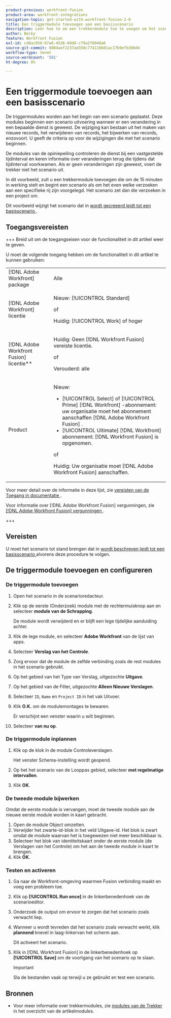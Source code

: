 ```yaml
---
product-previous: workfront-fusion
product-area: workfront-integrations
navigation-topic: get-started-with-workfront-fusion-2-0
title: Een triggermodule toevoegen aan een basisscenario
description: Leer hoe te om een trekkermodule toe te voegen om het scenario toe te staan om periodiek naar nieuwe verzoeken te zoeken en hen in projecten om te zetten.
author: Becky
feature: Workfront Fusion
exl-id: cd8ac958-b7a6-4536-89d8-c79a2f8940a6
source-git-commit: 8884aef2237ad358c774110b81ac17b9efb386d4
workflow-type: tm+mt
source-wordcount: '581'
ht-degree: 0%

---
```


# Een triggermodule toevoegen aan een basisscenario

De triggermodules worden aan het begin van een scenario geplaatst. Deze modules beginnen een scenario uitvoering wanneer er een verandering in een bepaalde dienst is geweest. De wijziging kan bestaan uit het maken van nieuwe records, het verwijderen van records, het bijwerken van records, enzovoort. U geeft de criteria op voor de wijzigingen die met het scenario beginnen.

De modules van de opiniepeiling controleren de dienst bij een vastgestelde tijdinterval en keren informatie over veranderingen terug die tijdens dat tijdinterval voorkwamen. Als er geen veranderingen zijn geweest, voert de trekker niet het scenario uit.

In dit voorbeeld, zult u een trekkermodule toevoegen die om de 15 minuten in werking stelt en begint een scenario als om het even welke verzoeken aan een specifieke rij zijn voorgelegd. Het scenario zet dan die verzoeken in een project om.

Dit voorbeeld wijzigt het scenario dat in [ wordt gecreeerd leidt tot een basisscenario ](/help/workfront-fusion/build-practice-scenarios/create-basic-scenario.md).

## Toegangsvereisten

+++ Breid uit om de toegangseisen voor de functionaliteit in dit artikel weer te geven.

U moet de volgende toegang hebben om de functionaliteit in dit artikel te kunnen gebruiken:

<table style="table-layout:auto">
 <col> 
 <col> 
 <tbody> 
  <tr> 
   <td role="rowheader">[!DNL Adobe Workfront] package</td> 
   <td> <p>Alle</p> </td> 
  </tr> 
  <tr data-mc-conditions=""> 
   <td role="rowheader">[!DNL Adobe Workfront] licentie</td> 
   <td> <p>Nieuw: [!UICONTROL Standard]</p><p>of</p><p>Huidig: [!UICONTROL Work] of hoger</p> </td> 
  </tr> 
  <tr> 
   <td role="rowheader">[!DNL Adobe Workfront Fusion] licentie**</td> 
   <td>
   <p>Huidig: Geen [!DNL Workfront Fusion] vereiste licentie.</p>
   <p>of</p>
   <p>Verouderd: alle </p>
   </td> 
  </tr> 
  <tr> 
   <td role="rowheader">Product</td> 
   <td>
   <p>Nieuw:</p> <ul><li>[!UICONTROL Select] of [!UICONTROL Prime] [!DNL Workfront] -abonnement: uw organisatie moet het abonnement aanschaffen [!DNL Adobe Workfront Fusion] .</li><li>[!UICONTROL Ultimate] [!DNL Workfront] abonnement: [!DNL Workfront Fusion] is opgenomen.</li></ul>
   <p>of</p>
   <p>Huidig: Uw organisatie moet [!DNL Adobe Workfront Fusion] aanschaffen.</p>
   </td> 
  </tr>
 </tbody> 
</table>

Voor meer detail over de informatie in deze lijst, zie [ vereisten van de Toegang in documentatie ](/help/workfront-fusion/references/licenses-and-roles/access-level-requirements-in-documentation.md).

Voor informatie over [!DNL Adobe Workfront Fusion] vergunningen, zie [[!DNL Adobe Workfront Fusion]  vergunningen ](/help/workfront-fusion/set-up-and-manage-workfront-fusion/licensing-operations-overview/license-automation-vs-integration.md).

+++

## Vereisten

U moet het scenario tot stand brengen dat in [ wordt beschreven leidt tot een basisscenario ](/help/workfront-fusion/build-practice-scenarios/create-basic-scenario.md) alvorens deze procedure te volgen.

## De triggermodule toevoegen en configureren

### De triggermodule toevoegen

1. Open het scenario in de scenarioredacteur.
1. Klik op de eerste (Onderzoek) module met de rechtermuisknop aan en selecteer **module van de Schrapping**.

   De module wordt verwijderd en er blijft een lege tijdelijke aanduiding achter.

1. Klik de lege module, en selecteer **Adobe Workfront** van de lijst van apps.
1. Selecteer **Verslag van het Controle**.
1. Zorg ervoor dat de module de zelfde verbinding zoals de rest modules in het scenario gebruikt.
1. Op het gebied van het Type van Verslag, uitgezochte **Uitgave**.
1. Op het gebied van de Filter, uitgezochte **Alleen Nieuwe Verslagen**.
1. Selecteer `ID`, `Name` en `Project ID` in het vak Uitvoer.
1. Klik **O.K.** om de modulemontages te bewaren.

   Er verschijnt een venster waarin u wilt beginnen.

1. Selecteer **van nu op**.

### De triggermodule inplannen

1. Klik op de klok in de module Controleverslagen.

   Het venster Schema-instelling wordt geopend.

1. Op het het scenario van de Looppas gebied, selecteer **met regelmatige intervallen**.

1. Klik **OK**.

### De tweede module bijwerken

Omdat de eerste module is vervangen, moet de tweede module aan de nieuwe eerste module worden in kaart gebracht.

1. Open de module Object omzetten.
1. Verwijder het zwarte-id-blok in het veld Uitgave-id. Het blok is zwart omdat de module waarvan het is toegewezen niet meer beschikbaar is.
1. Selecteer het blok van identiteitskaart onder de eerste module (de Verslagen van het Controle) om het aan de tweede module in kaart te brengen.
1. Klik **OK**.

### Testen en activeren

1. Ga naar de Workfront-omgeving waarmee Fusion verbinding maakt en voeg een probleem toe.
1. Klik op **[!UICONTROL Run once]** in de linkerbenedenhoek van de scenarioeditor.
1. Onderzoek de output om ervoor te zorgen dat het scenario zoals verwacht liep.
1. Wanneer u wordt tevreden dat het scenario zoals verwacht werkt, klik **plannend** knevel in laag-linkervan het scherm aan **&#x200B;**.

   Dit activeert het scenario.
1. Klik in [!DNL Workfront Fusion] in de linkerbenedenhoek op **[!UICONTROL Save]** om de voortgang van het scenario op te slaan.

   >[!IMPORTANT]
   >
   >Sla de bestanden vaak op terwijl u ze gebruikt en test een scenario.

## Bronnen

* Voor meer informatie over trekkermodules, zie [ modules van de Trekker ](/help/workfront-fusion/get-started-with-fusion/understand-fusion/module-overview.md#trigger-modules) in het overzicht van de artikelmodules.
